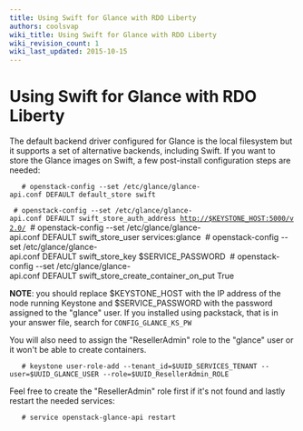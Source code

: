 ```yaml
---
title: Using Swift for Glance with RDO Liberty
authors: coolsvap
wiki_title: Using Swift for Glance with RDO Liberty
wiki_revision_count: 1
wiki_last_updated: 2015-10-15
---
```


# Using Swift for Glance with RDO Liberty

The default backend driver configured for Glance is the local filesystem but it supports a set of alternative backends, including Swift. If you want to store the Glance images on Swift, a few post-install configuration steps are needed:

       # openstack-config --set /etc/glance/glance-api.conf DEFAULT default_store swift
` # openstack-config --set /etc/glance/glance-api.conf DEFAULT swift_store_auth_address `[`http://$KEYSTONE_HOST:5000/v2.0/`](http://$KEYSTONE_HOST:5000/v2.0/)
       # openstack-config --set /etc/glance/glance-api.conf DEFAULT swift_store_user services:glance
       # openstack-config --set /etc/glance/glance-api.conf DEFAULT swift_store_key $SERVICE_PASSWORD
       # openstack-config --set /etc/glance/glance-api.conf DEFAULT swift_store_create_container_on_put True

**NOTE**: you should replace $KEYSTONE_HOST with the IP address of the node running Keystone and $SERVICE_PASSWORD with the password assigned to the "glance" user. If you installed using packstack, that is in your answer file, search for `CONFIG_GLANCE_KS_PW`

You will also need to assign the "ResellerAdmin" role to the "glance" user or it won't be able to create containers.

       # keystone user-role-add --tenant_id=$UUID_SERVICES_TENANT --user=$UUID_GLANCE_USER --role=$UUID_ResellerAdmin_ROLE

Feel free to create the "ResellerAdmin" role first if it's not found and lastly restart the needed services:

       # service openstack-glance-api restart

